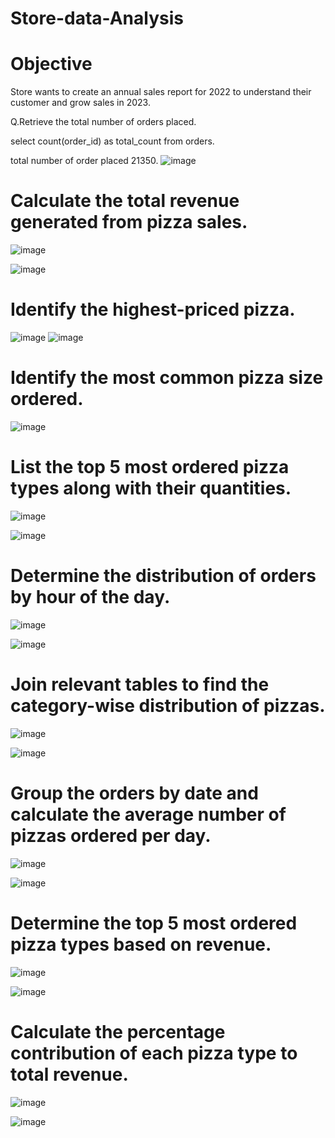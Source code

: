 # Store-data-Analysis

# Objective 
Store wants to create an annual sales report for 2022 to understand their customer and grow sales in 2023.

Q.Retrieve the total number of orders placed.

select  count(order_id) as total_count from orders.

total number of order placed 21350.
![image](https://github.com/user-attachments/assets/3e31e9aa-9e04-47fc-886a-159d3154c6a2)

# Calculate the total revenue generated from pizza sales.

![image](https://github.com/user-attachments/assets/f6f8d7f6-a123-4e82-95e0-6f175f1dd7f2)

![image](https://github.com/user-attachments/assets/0f4ffed9-6423-493e-8f8d-2ff97236c217)

# Identify the highest-priced pizza.
![image](https://github.com/user-attachments/assets/03e46e3b-636c-4f3c-beb8-f94c50f88ae9)
![image](https://github.com/user-attachments/assets/0b6fa78c-2fbb-4497-a74e-4bb6a7abe628)

# Identify the most common pizza size ordered.
![image](https://github.com/user-attachments/assets/592a8add-3e44-4c32-ac2f-620834a29f4b)



# List the top 5 most ordered pizza types along with their quantities.

![image](https://github.com/user-attachments/assets/8cb11ff0-5f76-4a94-9e25-7980a507eb88)

![image](https://github.com/user-attachments/assets/472593ed-0d93-4822-b188-ce4e8255afd2)

# Determine the distribution of orders by hour of the day.

![image](https://github.com/user-attachments/assets/d92edbc4-ff6d-46fb-a3d5-30860bd97fd1)

![image](https://github.com/user-attachments/assets/81ca8c6b-c8bf-42df-90e4-c2c6f6a67ac9)

# Join relevant tables to find the category-wise distribution of pizzas.

![image](https://github.com/user-attachments/assets/f16f0d57-ca65-4eee-9d0f-99654da86acd)

![image](https://github.com/user-attachments/assets/2715c6b8-5e5b-471a-a20c-41b7340964d8)

# Group the orders by date and calculate the average number of pizzas ordered per day.

![image](https://github.com/user-attachments/assets/1f60ac67-beba-429c-875c-bb1144e01b9f)

![image](https://github.com/user-attachments/assets/a4d2e09f-096b-4019-8ced-65bcaa75a87b)


# Determine the top 5 most ordered pizza types based on revenue.

![image](https://github.com/user-attachments/assets/2df7f0cd-c06a-42da-b783-ac1131149ba3)

![image](https://github.com/user-attachments/assets/64add375-9688-4110-9081-07825be14bc2)

# Calculate the percentage contribution of each pizza type to total revenue.

![image](https://github.com/user-attachments/assets/a04ed418-bb01-416d-b77c-5d462eb995a8)

![image](https://github.com/user-attachments/assets/186b6480-78f0-4ccb-82f4-de97ae719b2e)
















